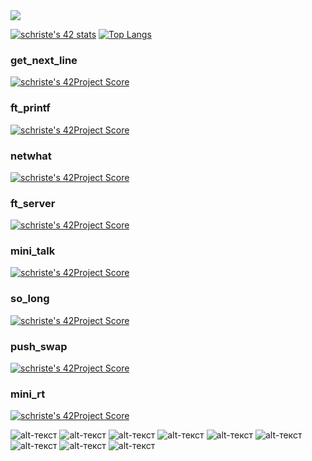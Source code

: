<img src="https://www.codewars.com/users/dimoka777/badges/large">

[![schriste's 42 stats](https://badge42.vercel.app/api/v2/cl5gxyien006909jyulyifh4w/stats?cursusId=21&coalitionId=102)](https://github.com/JaeSeoKim/badge42)
[![Top Langs](https://github-readme-stats.vercel.app/api/top-langs/?username=dimoka777&layout=compact&langs_count=18&theme=vue)](https://github.com/anuraghazra/github-readme-stats)

### get_next_line  
[![schriste's 42Project Score](https://badge42.herokuapp.com/api/project/schriste/get_next_line)](https://github.com/JaeSeoKim/badge42)   
### ft_printf  
[![schriste's 42Project Score](https://badge42.herokuapp.com/api/project/schriste/ft_printf)](https://github.com/JaeSeoKim/badge42)  
### netwhat  
[![schriste's 42Project Score](https://badge42.herokuapp.com/api/project/schriste/netwhat)](https://github.com/JaeSeoKim/badge42)  
### ft_server  
[![schriste's 42Project Score](https://badge42.herokuapp.com/api/project/schriste/ft_server)](https://github.com/JaeSeoKim/badge42)  
### mini_talk  
[![schriste's 42Project Score](https://badge42.herokuapp.com/api/project/schriste/minitalk)](https://github.com/JaeSeoKim/badge42)  
### so_long  
[![schriste's 42Project Score](https://badge42.herokuapp.com/api/project/schriste/so_long)](https://github.com/JaeSeoKim/badge42)  
### push_swap 
[![schriste's 42Project Score](https://badge42.herokuapp.com/api/project/schriste/push_swap)](https://github.com/JaeSeoKim/badge42)
### mini_rt 
[![schriste's 42Project Score](https://badge42.herokuapp.com/api/project/schriste/minirt)](https://github.com/JaeSeoKim/badge42)

![alt-текст](https://img.shields.io/badge/Python-282C34?logo=python&logoColor=1572B6 "Python")
![alt-текст](https://img.shields.io/badge/Django-282C34?logo=django&logoColor=1572B6 "django")
![alt-текст](https://img.shields.io/badge/JavaScript-282C34?logo=JavaScript&logoColor=1572B6 "Java Script")
![alt-текст](https://img.shields.io/badge/HTML5-282C34?logo=html5&logoColor=E34F26 "HTML 5")
![alt-текст](https://img.shields.io/badge/React-282C34?logo=react&logoColor=61DAFB "React")
![alt-текст](https://img.shields.io/badge/git-282C34?logo=git&logoColor=F05032 "Git")
![alt-текст](https://img.shields.io/badge/CSS3-282C34?logo=css3&logoColor=1572B6 "CSS")
![alt-текст](https://img.shields.io/badge/React-Native-282C34?logo=react-native&logoColor=1572B6 "React Native")
![alt-текст](https://img.shields.io/badge/Postgresql-282C34?logo=postgresql&logoColor=1572B6 "PostgreSQL")








